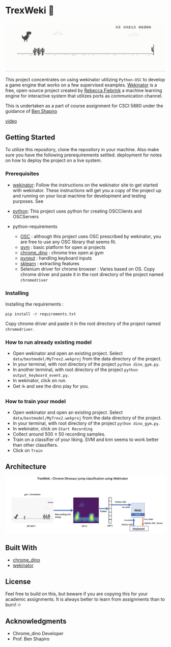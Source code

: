 # TrexWeki 🦖

![Alt text](https://github.com/CUBoulder-2019Sp-IML4HCI/TrexWeki/blob/master/results/trex_auto.gif)


This project concentrates on using wekinator utilizing `Python-OSC` to develop a game engine that works on a few supervised examples. [Wekinator](http://www.wekinator.org/) is a free, open-source project created by [Rebecca Fiebrink](https://www.doc.gold.ac.uk/~mas01rf/homepage/) a machine learning engine for interactive system that utilizes ports as communication channel.

This is undertaken as a part of course assignment for CSCI 5880 under the guidance of [Ben Shapiro](https://www.colorado.edu/atlas/ben-shapiro)

 [video](https://www.youtube.com/watch?v=J0dqglfylI4&feature=youtu.be)

## Getting Started

To utilize this repository, clone the repository in your machine. Also make sure you have the following prerequirements settled.
deployment for notes on how to deploy the project on a live system.

### Prerequisites

* [wekinator](http://www.wekinator.org/downloads/): Follow the instructions on the wekinator site to get started with wekinator. 
These instructions will get you a copy of the project up and running on your local machine for development and testing purposes. See 

* [python](https://www.python.org/download/releases/2.7/): This project uses python for creating OSCClients and OSCServers

* python-requirements

    * [OSC](http://www.wekinator.org/examples/#Python) : although this project uses OSC prescribed by wekinator, you are free to use any OSC library that seems fit.
    * [gym](https://gym.openai.com/) : basic platform for open ai projects
    * [chrome_dino](https://pypi.org/project/gym-chrome-dino/) : chrome trex open ai gym
    * [pynput](https://pypi.org/project/pynput/) : handling keyboard inputs
    * [sklearn](https://scikit-learn.org/stable/) : extracting features
    * Selenium driver for chrome browser : Varies based on OS. Copy chrome driver and paste it in the root directory of the project named `chromedriver`


### Installing

Installing the requirements :


```
pip install -r requirements.txt
```

Copy chrome driver and paste it in the root directory of the project named `chromedriver`.

### How to run already existing model
* Open wekinator and open an existing project. Select `data/bestmodel/MyTrex2.wekproj` from the data directory of the project.
* In your terminal, with root directory of the project `python dino_gym.py`.
* In another terminal, with root directory of the project `python output_keyboard_event.py`.
* In wekinator, click on run. 
* Get ☕️ and see the dino play for you.

### How to train your model
* Open wekinator and open an existing project. Select `data/bestmodel/MyTrex2.wekproj` from the data directory of the project.
* In your terminal, with root directory of the project `python dino_gym.py`.
* In wekinator, click on `Start Recording`
* Collect around 500 $\pm$ 50  recording samples.
* Train on a classifier of your liking. SVM and knn seems to work better than other classifiers.
* Click on `Train`

## Architecture

![Alt text](https://github.com/CUBoulder-2019Sp-IML4HCI/TrexWeki/blob/master/results/flow.png)

## Built With

* [chrome_dino](https://pypi.org/project/gym-chrome-dino/) 
* [wekinator](http://www.wekinator.org/downloads/)



## License

Feel free to build on this, but beware if you are copying this for your academic assignments. It is always better to learn from assignments than to burn! 🔥

## Acknowledgments

* Chrome_dino Developer
* Prof. Ben Shapiro 


